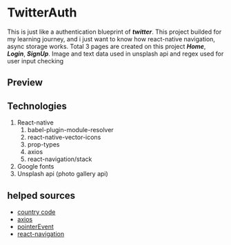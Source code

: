 # TwitterAuth 
This is just like a authentication blueprint of ***twitter***. This project builded for my learning journey, and i just want to know how react-native navigation, async storage works. Total 3 pages are created on this project ***Home***, ***Login***, ***SignUp***. Image and text data used in unsplash api and regex used for user input checking

## Preview


## Technologies
1. React-native
   1. babel-plugin-module-resolver 
   2. react-native-vector-icons
   3. prop-types
   4. axios
   5. react-navigation/stack
2. Google fonts
3. Unsplash api (photo gallery api)

## helped sources
- [country code](https://www.naroju.com/create-your-own-phone-number-input-in-react-native/)
- [axios](https://blog.logrocket.com/using-axios-react-native-manage-api-requests/)
- [pointerEvent](https://blog.logrocket.com/using-pointerevents-react-native/)
- [react-navigation](https://reactnavigation.org/docs/stack-navigator/)